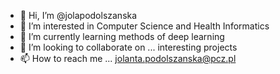 - 👋 Hi, I’m @jolapodolszanska
- 👀 I’m interested in Computer Science and Health Informatics
- 🌱 I’m currently learning methods of deep learning
- 💞️ I’m looking to collaborate on ... interesting projects
- 📫 How to reach me ... jolanta.podolszanska@pcz.pl

<!---
jolapodolszanska/jolapodolszanska is a ✨ special ✨ repository because its `README.md` (this file) appears on your GitHub profile.
You can click the Preview link to take a look at your changes.
--->
